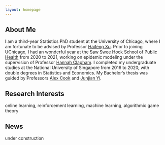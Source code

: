 ```yaml
---
layout: homepage
---
```


## About Me

I am a third-year Statistics PhD student at the University of Chicago, where I am fortunate to be advised by Professor [Haifeng Xu](https://www.haifeng-xu.com/). Prior to joining UChicago, I had an wonderful year at the [Saw Swee Hock School of Public Health](https://sph.nus.edu.sg/) from 2020 to 2021, working on epidemic modeling under the supervision of Professor [Hannah Clapham](https://www.hannahclapham.com/). I completed my undergraduate studies at the National University of Singapore from 2016 to 2020, with double degrees in Statistics and Economics. My Bachelor’s thesis was guided by Professors [Alex Cook](https://sph.nus.edu.sg/faculty-directory/cook-alex-richard/) and [Junjian Yi](https://sites.google.com/view/junjianyi).

## Research Interests
online learning, reinforcement learning, machine learning, algorithmic game theory

## News

under construction


